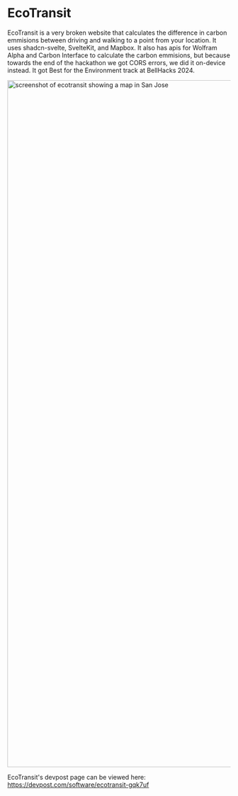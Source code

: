 # EcoTransit

EcoTransit is a very broken website that calculates the difference in carbon emmisions between driving and walking to a point from your location. It uses shadcn-svelte, SvelteKit, and Mapbox. It also has apis for Wolfram Alpha and Carbon Interface to calculate the carbon emmisions, but because towards the end of the hackathon we got CORS errors, we did it on-device instead. It got Best for the Environment track at BellHacks 2024.

<img width="1552" alt="screenshot of ecotransit showing a map in San Jose" src="https://github.com/jxhug/bellhacks2024/assets/72482214/ca6e71e2-a79a-4604-90d4-2798b6e2c988">

EcoTransit's devpost page can be viewed here: https://devpost.com/software/ecotransit-gqk7uf

